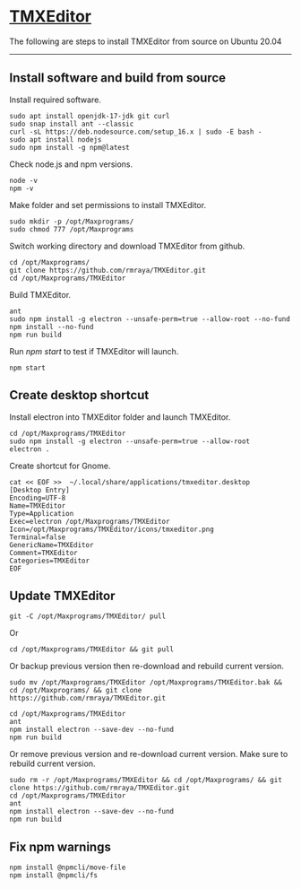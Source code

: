 # [TMXEditor](https://github.com/rmraya/TMXEditor)
The following are steps to install TMXEditor from source on Ubuntu 20.04

---

## Install software and build from source
Install required software.
```
sudo apt install openjdk-17-jdk git curl
sudo snap install ant --classic
curl -sL https://deb.nodesource.com/setup_16.x | sudo -E bash -
sudo apt install nodejs
sudo npm install -g npm@latest
```

Check node.js and npm versions.
```
node -v
npm -v
```

Make folder and set permissions to install TMXEditor.
```
sudo mkdir -p /opt/Maxprograms/
sudo chmod 777 /opt/Maxprograms
```

Switch working directory and download TMXEditor from github.
```
cd /opt/Maxprograms/
git clone https://github.com/rmraya/TMXEditor.git
cd /opt/Maxprograms/TMXEditor
```

Build TMXEditor.
```
ant
sudo npm install -g electron --unsafe-perm=true --allow-root --no-fund
npm install --no-fund
npm run build
```
Run *npm start* to test if TMXEditor will launch.
```
npm start
```

## Create desktop shortcut
Install electron into TMXEditor folder and launch TMXEditor.
```
cd /opt/Maxprograms/TMXEditor
sudo npm install -g electron --unsafe-perm=true --allow-root
electron .
```

Create shortcut for Gnome.
```
cat << EOF >>  ~/.local/share/applications/tmxeditor.desktop
[Desktop Entry]
Encoding=UTF-8
Name=TMXEditor
Type=Application
Exec=electron /opt/Maxprograms/TMXEditor
Icon=/opt/Maxprograms/TMXEditor/icons/tmxeditor.png
Terminal=false
GenericName=TMXEditor
Comment=TMXEditor
Categories=TMXEditor
EOF
```

## Update TMXEditor
```
git -C /opt/Maxprograms/TMXEditor/ pull
```
Or
```
cd /opt/Maxprograms/TMXEditor && git pull
```
Or backup previous version then re-download and rebuild current version.
```
sudo mv /opt/Maxprograms/TMXEditor /opt/Maxprograms/TMXEditor.bak && cd /opt/Maxprograms/ && git clone https://github.com/rmraya/TMXEditor.git

cd /opt/Maxprograms/TMXEditor
ant
npm install electron --save-dev --no-fund
npm run build
```
Or remove previous version and re-download current version. Make sure to rebuild current version.
```
sudo rm -r /opt/Maxprograms/TMXEditor && cd /opt/Maxprograms/ && git clone https://github.com/rmraya/TMXEditor.git
cd /opt/Maxprograms/TMXEditor
ant
npm install electron --save-dev --no-fund
npm run build
```

## Fix npm warnings
```
npm install @npmcli/move-file
npm install @npmcli/fs
```

